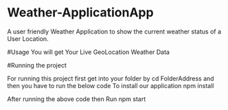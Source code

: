 # Weather-ApplicationApp
A user friendly Weather Application to show the current weather status of a User Location.

#Usage
You will get Your Live GeoLocation Weather Data 

#Running the project

For running this project first get into your folder by cd FolderAddress and then you have to run the below code
To install our application npm install  

After running the above code then 
Run npm start
